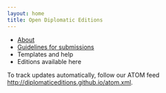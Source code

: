 ```yaml
---
layout: home
title: Open Diplomatic Editions
---
```


- [About](about) 
- [Guidelines for submissions](guidelines)
- Templates and help
- Editions available here

To track updates automatically, follow our ATOM feed <http://diplomaticeditions.github.io/atom.xml>.